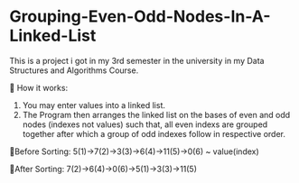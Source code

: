 # Grouping-Even-Odd-Nodes-In-A-Linked-List 
 This is a project i got in my 3rd semester in the university in my Data Structures and Algorithms Course.
 
 🔵 How it works:
 1) You may enter values into a linked list.
 2) The Program then arranges the linked list on the bases of even and odd nodes (indexes not values) such that, all even indexs are grouped together after which a group of odd indexes follow in respective order.

🔹Before Sorting: 5(1)->7(2)->3(3)->6(4)->11(5)->0(6) ~ value(index)

🔹After Sorting: 7(2)->6(4)->0(6)->5(1)->3(3)->11(5)
